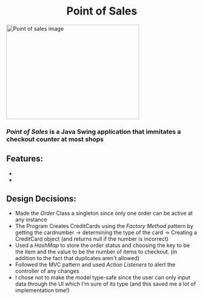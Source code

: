 <h1 style="text-align: center">Point of Sales</h1>

<img src="http://www.stirling-payments.com/images/Harbortouch.jpg" alt="Point of sales image" style="width: 350px; height: 250px; alignment: center">

<h3><i>Point of Sales</i> is a Java Swing application that immitates a checkout counter at most shops</h3>

<h2>Features: </h2>
<ul>
    <li></li>
    <li></li>
</ul>

<h2>Design Decisions: </h2>
<ul>
    <li>Made the <i>Order</i> Class a singleton since only one order can be active at any instance</li>
    <li>The Program Creates CreditCards using the <i>Factory Method</i> pattern by getting the cardnumber ->
        determining the type of the card -> Creating a CreditCard object (and returns null if the number is incorrect)</li>
    <li>Used a <i>HashMap</i> to store the order status and choosing the key to be the item and the value to be the number
        of items to checkout. (in addition to the fact that duplicates aren't allowed)</li>
    <li>Followed the MVC pattern and used <i>Action Listeners</i> to alert the controller of any changes</li>
    <li>I chose not to make the model type-safe since the user can only input data through the UI which I'm sure of its type
    (and this saved me a lot of implementation time!)</li>
</ul>

